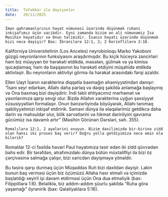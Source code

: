```yaml
---
title:  Təfəkkür ilə dəyişənlər
date:   20/11/2025
---
```


`İman qəhrəmanlarının həyat nümunəsi üzərində düşünmək ruhani inkişafımız üçün vacibdir. Eyni zamanda bizim ən ali nümunəmiz İsa Məsihin həyatıdır və Onun təlimidir. İsanın həyatı üzərində düşünmək bizi necə dəyişir? Bax: İbranilərə 12:1, 2; 2 Korinflilərə 3:18.`

Kaliforniya Universitetinin (Los Anceles) neyrobioloqu Marko Yakoboni güzgü neyronlarının funksiyasını araşdırmışdır. Bu kiçik hüceyrə zəncirləri həm biz müəyyən bir hərəkəti etdikdə, məsələn, gülmək və ya kimisə qucaqlamaq, həm də başqasının bu hərəkəti etdiyini müşahidə etdikdə aktivləşir. Bu neyronların aktivliyi görmə ilə hərəkət arasındakı fərqi azaldır.

Ellen Uayt İsanın xarakterinə diqqətlə baxmağın əhəmiyyətindən danışır: “İsanı seyr edərkən, Allahı daha parlaq və dəqiq şəkildə anlamağa başlayırıq və Ona baxmaq bizi dəyişdirir. İndi təbii ehtiyacımız mərhəmət və yaxınlarımıza qarşı sevgi olur. Bizdə Allahın xarakterinə uyğun şəxsiyyət xüsusiyyətləri formalaşır. Onun bənzərliyində böyüyərək, Allahı tanımaq qabiliyyətimizi inkişaf etdiririk. Səmavi dünya ilə əlaqələrimiz getdikcə daha dərin və məhsuldar olur, bilik sərvətlərini və hikmət dərinliyini qavrama gücümüz isə davamlı artır” (Məsihin Görünən Dərsləri, səh. 355).

`Romalılara 12:1, 2 ayələrini oxuyun. Bizim daxilimizdə bir-birinə zidd olan hansı iki proses baş verir? Doğru yolla getdiyimizə necə əmin ola bilərik?`

Romalılar 12-ci fəsildə həvari Paul həyatımıza təsir edən iki zidd qüvvədən bəhs edir. Bir tərəfdən, ətrafımızdakı dünya bütün müxtəlifliyi ilə bizi öz çərçivəsinə salmağa çalışır, bizi xaricdən dəyişməyə yönəldir.

Bu təsirə qarşı durmaq üçün Müqəddəs Ruh bizi daxildən dəyişir. Lakin bunun baş verməsi üçün biz özümüzü Allaha həsr etməli və içimizdə başlatdığı xeyirli işi davam etdirməsi üçün Ona dua etməliyik (bax: Filippililərə 1:6). Beləliklə, biz addım-addım şüurlu şəkildə “Ruha görə yaşamağı” öyrənirik (bax: Qalatiyalılara 5:16).